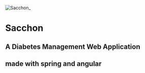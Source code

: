 ![Sacchon_](https://user-images.githubusercontent.com/123155613/216784190-c3a519a4-e487-455d-b789-50632d43c196.png)


# Sacchon

## A Diabetes Management Web Application
## made with spring and angular 

